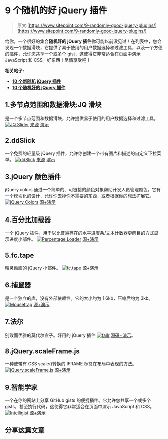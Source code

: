 # 9 个随机的好 jQuery 插件

> 原文:[https://www.sitepoint.com/9-randomly-good-jquery-plugins/](https://www.sitepoint.com/9-randomly-good-jquery-plugins/)

给你，一个很好的集合**随机好的 jQuery 插件**你可能以前没见过！在列表中，您会发现一个数据滑块，它提供了易于使用的用户数据选择和过滤工具，以及一个方便的插件，允许您共享一个或多个 gist，这使得它非常适合在页面中演示 JavaScript 和 CSS。好东西！尽情享受吧！

**相关帖子:**

*   [**10 个新随机 jQuery 插件**](http://www.jquery4u.com/plugins/10-random-jquery-plugins-2/)
*   [**10 个随机好的 jQuery 插件**](http://www.jquery4u.com/plugins/10-randomly-good-jquery-plugins/)

## 1.多节点范围和数据滑块:JQ 滑块

是一个多节点范围和数据滑块，允许提供易于使用的用户数据选择和过滤工具。
[![JQ Slider](../Images/6923401a80319342bec591f841970721.png)](http://www.egrappler.com/free-multi-node-range-data-slider-jqslider/) 
[来源](http://www.egrappler.com/free-multi-node-range-data-slider-jqslider/) [演示](http://www.egrappler.com/jqslider/demo.htm)

## 2.ddSlick

一个免费的轻量级 jQuery 插件，允许你创建一个带有图片和描述的自定义下拉菜单。
[![ddSlick](../Images/1170271a601a1210ca79805021f6be15.png)](http://designwithpc.com/Plugins/ddSlick) 
[来源](http://designwithpc.com/Plugins/ddSlick) [演示](http://designwithpc.com/Plugins/ddSlick#demo)

## 3.jQuery 颜色插件

jQuery.colors 通过一个简单的、可链接的颜色对象帮助开发人员管理颜色。它有一个模块化的设计，允许你去掉你不需要的东西，或者根据你的想法扩展它。
[![jQuery Colors](../Images/38314eaca718eca644945fd7c7dfb392.png)](http://enideo.com/code/jquery-colors-plugin/) 
[源+演示](http://enideo.com/code/jquery-colors-plugin/)

## 4.百分比加载器

一个 jQuery 插件，用于以比普遍存在的水平进度条/文本计数器更醒目的方式显示进度小部件。
[![Percentage Loader](../Images/c985cd89f3aaae279a692fb2cf0c4f82.png)](http://widgets.better2web.com/loader/) 
[源+演示](http://widgets.better2web.com/loader/)

## 5.fc.tape

精灵动画的 jQuery 小部件。
[![fc.tape](../Images/bdc89126202ba0f0a8a4d09dd5f91fe7.png)](http://source.futurecolors.ru/fc.tape/) 
[源+演示](http://source.futurecolors.ru/fc.tape/)

## 6.捕鼠器

是一个独立的库，没有外部依赖性。它的大小约为 1.6kb，压缩后约为 3kb。
[![Mousetrap](../Images/821ac78fee109e5443ee066854d345d1.png)](http://craig.is/killing/mice) 
[源+演示](http://craig.is/killing/mice)

## 7.法尔

别致而优雅的莫代尔盒子。好用的 jQuery 插件
[![fallr](../Images/bb89c45f14e757815dbf669c68f73697.png)](http://www.fallr.net/) 
[源码+演示](http://www.fallr.net/)。

## 8.jQuery.scaleFrame.js

一种使带有 CSS scale()转换的 IFRAME 标签在布局中表现的方法。
[![jQuery.scaleFrame.js](../Images/afdad20910e3e7eae60788fb17fc216d.png)](http://brynmosher.com/jQuery.scaleFrame.js/) 
[源+演示](http://brynmosher.com/jQuery.scaleFrame.js/)

## 9.智能学家

一个在你的网站上分享 GitHub gists 的便捷插件。它允许您共享一个或多个 gists，甚至执行代码，这使得它非常适合在页面中演示 JavaScript 和 CSS。
[![Intelligist](../Images/8f2b54afa73edea4911a33e2a56b3cf7.png)](http://srobbin.com/jquery-plugins/intelligist/) 
[源+演示](http://srobbin.com/jquery-plugins/intelligist/)

## 分享这篇文章